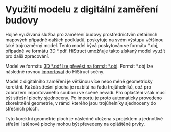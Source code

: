 # Využití modelu z digitální zaměření budovy

Hojně využívaná služba pro zaměření budovy prostřednictvím detailních mapových případně dalších podkladů, poskytuje na svém výstupu většinou také trojrozměrný model. Tento model bývá poskytován ve formátu *.obj, případně ve formátu 3D *.pdf. HiStruct umožňuje takto získaný model využít pro další zpracování.

Model ve formátu [3D *.pdf lze převést na formát *.obj](Convert3dPdfToObj.md). Formát *.obj lze následně rovnou [importovat](ImportObj.md) do HiStruct scény.

Model z digitálního zaměření je většinou více nebo méně geometricky korektní. Každá střešní plocha je rozbitá na řadu trojůhelníků, což pro zobrazení importovaného souboru ve scéně nevadí. Pro opláštění však musí být střešní plochy sjednoceny. Po importu je proto automaticky provedeno zkorektnění geometrie, v rámci kterého jsou trojúhelníky sjednoceny do střešních ploch.

Tyto korektní geometrie ploch je následně uložena s projektem a jednotlivé střešní i stěnové plochy mohou být převedeny na opláštěné prvky.
